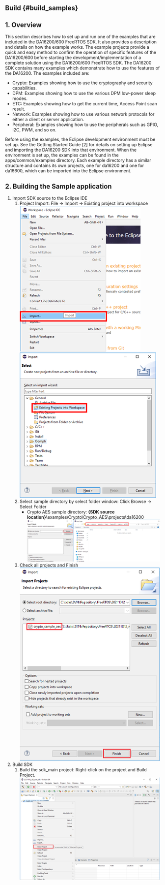 Build {#build_samples}
----------------------

## 1. Overview

This section describes how to set up and run one of the examples that are included in the DA16200/600 FreeRTOS SDK. It also provides a description and details on how the example works. The example projects provide a quick and easy method to confirm the operation of specific features of the DA16200/600 before starting the development/implementation of a complete solution using the DA16200/600 FreeRTOS SDK.
The DA16200 SDK contains many examples which demonstrate how to use the features of the DA16200. The examples included are:

- Crypto: Examples showing how to use the cryptography and security capabilities.
- DPM: Examples showing how to use the various DPM low-power sleep modes.
- ETC: Examples showing how to get the current time, Access Point scan result.
- Network: Examples showing how to use various network protocols for either a client or server application.
- Peripheral: Examples showing how to use the peripherals such as GPIO, I2C, PWM, and so on.

Before using the examples, the Eclipse development environment must be set up. See the Getting Started Guide [2] for details on setting up Eclipse and importing the DA16200 SDK into that environment.
When the environment is set up, the examples can be found in the apps/common/examples directory. Each example directory has a similar structure and contains its own projects, one for da16200 and one for da16600, which can be imported into the Eclipse environment.

## 2. Building the Sample application
1. Import SDK source to the Eclipse IDE<br>
    1. Project Import: File -> Import -> Existing project into workspace<br>
        <img src="../image_files/Samples/Import_SDK_to_the_EclipseIDE_01.png" />
        <img src="../image_files/Samples/Import_SDK_to_the_EclipseIDE_02.png" /><br>
    2. Select sample directory by select folder window: Click Browse -> Select Folder<br>
        * Crypto AES sample directory: __{SDK source location}__\examples\Crypto\Crypto_AES\projects\da16200<br>
        <img src="../image_files/Samples/Import_SDK_to_the_EclipseIDE_03.png" /><br>
    3. Check all projects and Finish<br>
        <img src="../image_files/Samples/Import_SDK_to_the_EclipseIDE_04.png" /><br>
2. Build SDK<br>
    1. Build the sdk_main project: Right-click on the project and Build Project.<br>
        <img src="../image_files/Samples/Import_SDK_to_the_EclipseIDE_05.png" />
